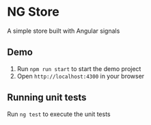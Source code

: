 # NG Store

A simple store built with Angular signals

## Demo
1. Run `npm run start` to start the demo project
2. Open `http://localhost:4300` in your browser

## Running unit tests
Run `ng test` to execute the unit tests
